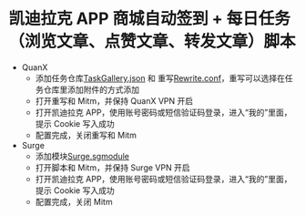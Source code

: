# 凯迪拉克 APP 商城自动签到 + 每日任务（浏览文章、点赞文章、转发文章）脚本

-   QuanX
    -   添加任务仓库[TaskGallery.json](https://raw.githubusercontent.com/panghujiajia/Scripts/master/KDLK/TaskGallery.json) 和 重写[Rewrite.conf](https://raw.githubusercontent.com/panghujiajia/Scripts/master/KDLK/Rewrite.conf)，重写可以选择在任务仓库里添加附件的方式添加
    -   打开重写和 Mitm，并保持 QuanX VPN 开启
    -   打开凯迪拉克 APP，使用账号密码或短信验证码登录，进入“我的”里面，提示 Cookie 写入成功
    -   配置完成，关闭重写和 Mitm
-   Surge
    -   添加模块[Surge.sgmodule](https://raw.githubusercontent.com/panghujiajia/Scripts/master/KDLK/Surge.sgmodule)
    -   打开脚本和 Mitm，并保持 Surge VPN 开启
    -   打开凯迪拉克 APP，使用账号密码或短信验证码登录，进入“我的”里面，提示 Cookie 写入成功
    -   配置完成，关闭 Mitm
